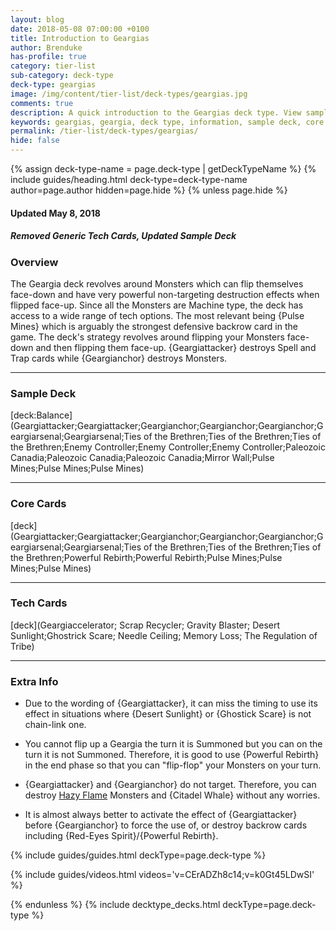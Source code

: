 ```yaml
---
layout: blog
date: 2018-05-08 07:00:00 +0100
title: Introduction to Geargias
author: Brenduke
has-profile: true
category: tier-list
sub-category: deck-type
deck-type: geargias
image: /img/content/tier-list/deck-types/geargias.jpg
comments: true
description: A quick introduction to the Geargias deck type. View sample decks, core cards, tech cards, quick tips, guides, videos and other information.
keywords: geargias, geargia, deck type, information, sample deck, core cards, tech cards, quick tips, guides, videos
permalink: /tier-list/deck-types/geargias/
hide: false
---
```


{% assign deck-type-name = page.deck-type | getDeckTypeName %}
{% include guides/heading.html deck-type=deck-type-name author=page.author hidden=page.hide %}
{% unless page.hide %}

#### Updated May 8, 2018 
##### Removed Generic Tech Cards, Updated Sample Deck

### Overview  

The Geargia deck revolves around Monsters which can flip themselves face-down and have very powerful non-targeting destruction effects when flipped face-up. Since all the Monsters are Machine type, the deck has access to a wide range of tech options. The most relevant being {Pulse Mines} which is arguably the strongest defensive backrow card in the game. The deck's strategy revolves around flipping your Monsters face-down and then flipping them face-up. {Geargiattacker} destroys Spell and Trap cards while {Geargianchor} destroys Monsters. 

---

### Sample Deck  

[deck:Balance](Geargiattacker;Geargiattacker;Geargianchor;Geargianchor;Geargianchor;Geargiarsenal;Geargiarsenal;Ties of the Brethren;Ties of the Brethren;Ties of the Brethren;Enemy Controller;Enemy Controller;Enemy Controller;Paleozoic Canadia;Paleozoic Canadia;Paleozoic Canadia;Mirror Wall;Pulse Mines;Pulse Mines;Pulse Mines)

---

### Core Cards  

[deck](Geargiattacker;Geargiattacker;Geargianchor;Geargianchor;Geargianchor;Geargiarsenal;Geargiarsenal;Ties of the Brethren;Ties of the Brethren;Ties of the Brethren;Powerful Rebirth;Powerful Rebirth;Pulse Mines;Pulse Mines;Pulse Mines)

---

### Tech Cards  

[deck](Geargiaccelerator; Scrap Recycler; Gravity Blaster; Desert Sunlight;Ghostrick Scare; Needle Ceiling; Memory Loss; The Regulation of Tribe)

---

### Extra Info  

* Due to the wording of {Geargiattacker}, it can miss the timing to use its effect in situations where {Desert Sunlight} or {Ghostick Scare} is not chain-link one.  

* You cannot flip up a Geargia the turn it is Summoned but you can on the turn it is not Summoned. Therefore, it is good to use {Powerful Rebirth} in the end phase so that you can "flip-flop" your Monsters on your turn.  

* {Geargiattacker} and {Geargianchor} do not target. Therefore, you can destroy [Hazy Flame](/tier-list/deck-types/hazy-flame/) Monsters and {Citadel Whale} without any worries.  

* It is almost always better to activate the effect of {Geargiattacker} before {Geargianchor} to force the use of, or destroy backrow cards including {Red-Eyes Spirit}/{Powerful Rebirth}.  


{% include guides/guides.html deckType=page.deck-type %}

{% include guides/videos.html videos='v=CErADZh8c14;v=k0Gt45LDwSI' %}

{% endunless %}
{% include decktype_decks.html deckType=page.deck-type %}
